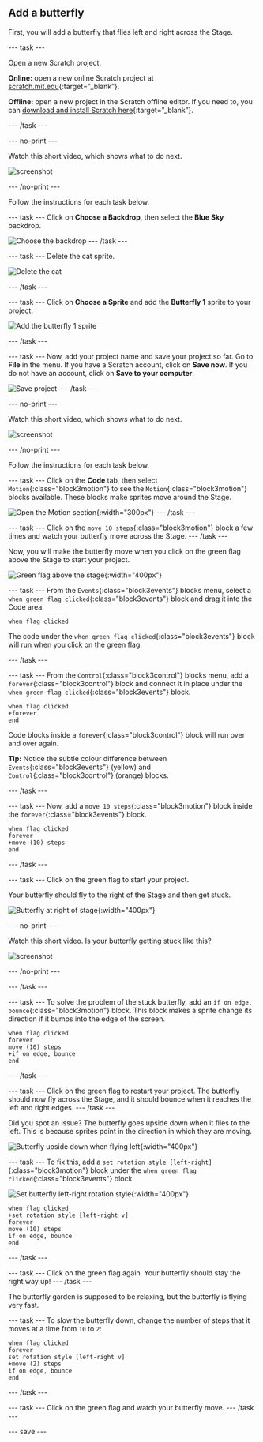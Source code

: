 ## Add a butterfly
First, you will add a butterfly that flies left and right across the Stage. 

--- task ---

Open a new Scratch project.

**Online:** open a new online Scratch project at [scratch.mit.edu](https://scratch.mit.edu/projects/editor/){:target=”_blank”}.

**Offline:** open a new project in the Scratch offline editor. If you need to, you can [download and install Scratch here](https://scratch.mit.edu/download){:target=”_blank”}.

--- /task ---

--- no-print ---

Watch this short video, which shows what to do next.

![screenshot](images/butterfly-setup-step2.gif) 

--- /no-print ---

Follow the instructions for each task below.

--- task ---
Click on **Choose a Backdrop**, then select the **Blue Sky** backdrop. 

![Choose the backdrop](images/butterfly-backdrop.png)
--- /task ---

--- task ---
Delete the cat sprite. 

![Delete the cat](images/butterfly-delete-cat.png)

--- /task ---

--- task ---
Click on **Choose a Sprite** and add the **Butterfly 1** sprite to your project.

![Add the butterfly 1 sprite](images/butterfly-add-butterfly.png)

--- /task ---

--- task ---
Now, add your project name and save your project so far. Go to **File** in the menu. If you have a Scratch account, click on **Save now**. If you do not have an account, click on **Save to your computer**.

![Save  project](images/butterfly-save.png)
--- /task ---

--- no-print ---

Watch this short video, which shows what to do next.

![screenshot](images/butterfly-move-step2.gif)

--- /no-print ---

Follow the instructions for each task below.

--- task ---
Click on the **Code** tab, then select `Motion`{:class="block3motion"} to see the `Motion`{:class="block3motion"} blocks available. These blocks make sprites move around the Stage. 

![Open the Motion section](images/butterfly-motion.png){:width="300px"}
--- /task ---

--- task ---
Click on the `move 10 steps`{:class="block3motion"} block a few times and watch your butterfly move across the Stage. 
--- /task ---

Now, you will make the butterfly move when you click on the green flag above the Stage to start your project. 

![Green flag above the stage](images/butterfly-green-flag.png){:width="400px"}

--- task ---
From the `Events`{:class="block3events"} blocks menu, select a `when green flag clicked`{:class="block3events"} block and drag it into the Code area. 

```blocks3
when flag clicked
```
The code under the `when green flag clicked`{:class="block3events"} block will run when you click on the green flag. 

--- /task ---

--- task ---
From the `Control`{:class="block3control"} blocks menu, add a `forever`{:class="block3control"} block and connect it in place under the `when green flag clicked`{:class="block3events"} block.

```blocks3
when flag clicked
+forever
end
```

Code blocks inside a `forever`{:class="block3control"} block will run over and over again. 

**Tip:** Notice the subtle colour difference between `Events`{:class="block3events"} (yellow) and `Control`{:class="block3control"} (orange) blocks.

--- /task ---

--- task ---
Now, add a `move 10 steps`{:class="block3motion"} block inside the `forever`{:class="block3events"} block.

```blocks3
when flag clicked
forever
+move (10) steps
end
```

--- /task ---

--- task ---
Click on the green flag to start your project. 

Your butterfly should fly to the right of the Stage and then get stuck.

![Butterfly at right of stage](images/butterfly-right.png){:width="400px"}

--- no-print ---

Watch this short video. Is your butterfly getting stuck like this?

![screenshot](images/butterfly-stuck-step2.gif)

--- /no-print ---

--- /task ---

--- task ---
To solve the problem of the stuck butterfly, add an `if on edge, bounce`{:class="block3motion"} block. This block makes a sprite change its direction if it bumps into the edge of the screen.

```blocks3
when flag clicked
forever
move (10) steps
+if on edge, bounce
end
```
--- /task ---

--- task ---
Click on the green flag to restart your project. The butterfly should now fly across the Stage, and it should bounce when it reaches the left and right edges. 
--- /task ---

Did you spot an issue? The butterfly goes upside down when it flies to the left. This is because sprites point in the direction in which they are moving. 

![Butterfly upside down when flying left](images/butterfly-upside-down.png){:width="400px"}

--- task ---
To fix this, add a `set rotation style [left-right]`{:class="block3motion"} block under the `when green flag clicked`{:class="block3events"} block.

![Set butterfly left-right rotation style](images/butterfly-left-right.png){:width="400px"}

```blocks3
when flag clicked
+set rotation style [left-right v]
forever
move (10) steps
if on edge, bounce
end
```

--- /task ---

--- task ---
Click on the green flag again. Your butterfly should stay the right way up!
--- /task ---

The butterfly garden is supposed to be relaxing, but the butterfly is flying very fast. 

--- task ---
To slow the butterfly down, change the number of steps that it moves at a time from `10` to `2`:

```blocks3
when flag clicked
forever
set rotation style [left-right v]
+move (2) steps
if on edge, bounce
end
```
--- /task ---

--- task ---
Click on the green flag and watch your butterfly move. 
--- /task ---

--- save ---













